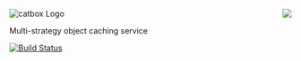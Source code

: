 <a href="/walmartlabs/blammo"><img src="https://raw.github.com/walmartlabs/blammo/master/images/from.png" align="right" /></a>
![catbox Logo](https://raw.github.com/walmartlabs/catbox/master/images/catbox.png)

Multi-strategy object caching service

[![Build Status](https://secure.travis-ci.org/walmartlabs/catbox.png)](http://travis-ci.org/walmartlabs/catbox)

